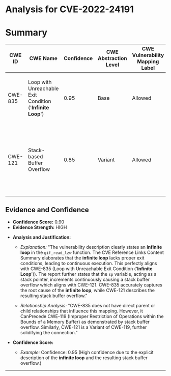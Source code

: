 # Analysis for CVE-2022-24191

# Summary
| CWE ID | CWE Name | Confidence | CWE Abstraction Level | CWE Vulnerability Mapping Label | CWE-Vulnerability Mapping Notes |
|---|---|---|---|---|---|
| CWE-835 | Loop with Unreachable Exit Condition ('**Infinite Loop**') | 0.95 | Base | Allowed | Primary CWE. The vulnerability is caused by an **infinite loop** in the `gif_read_lzw` function. |
| CWE-121 | Stack-based Buffer Overflow | 0.85 | Variant | Allowed | Secondary CWE. The **infinite loop** leads to continuous incrementing of the `sp` variable, causing a stack buffer overflow. |

## Evidence and Confidence

*   **Confidence Score:** 0.90
*   **Evidence Strength:** HIGH

- **Analysis and Justification:**  
  - *Explanation:* "The vulnerability description clearly states an **infinite loop** in the `gif_read_lzw` function. The CVE Reference Links Content Summary elaborates that the **infinite loop** lacks proper exit conditions, leading to continuous execution. This perfectly aligns with CWE-835 (Loop with Unreachable Exit Condition ('**Infinite Loop**')). The report further states that the `sp` variable, acting as a stack pointer, increments continuously causing a stack buffer overflow which aligns with CWE-121. CWE-835 accurately captures the root cause of the **infinite loop**, while CWE-121 describes the resulting stack buffer overflow."
  
  - *Relationship Analysis:* "CWE-835 does not have direct parent or child relationships that influence this mapping. However, it CanPrecede CWE-119 (Improper Restriction of Operations within the Bounds of a Memory Buffer) as demonstrated by stack buffer overflow. Similarly, CWE-121 is a Variant of CWE-119, further solidifying the connection."

- **Confidence Score:**  
  - *Example:* Confidence: 0.95 (High confidence due to the explicit description of the **infinite loop** and the resulting stack buffer overflow.)

---